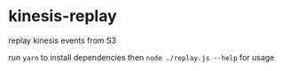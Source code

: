 # kinesis-replay
replay kinesis events from S3

run `yarn` to install dependencies then `node ./replay.js --help` for usage
